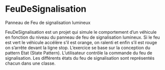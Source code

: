 # FeuDeSignalisation
Panneau de Feu de signalisation lumineux

FeuDeSignalisation est un projet qui simule le comportement d’un véhicule en fonction du niveau du panneau de feu de signalisation lumineux. Si le feu est vert le véhicule accélère s’il est orange, on ralenti et enfin s’il est rouge on s’arrête devant la ligne stop. L’exercice se base sur la conception du pattern Etat (State Pattern). L’utilisateur contrôle la commande du feu de signalisation. Les différents états du feu de signalisation sont représentés chacun dans une classe. 
